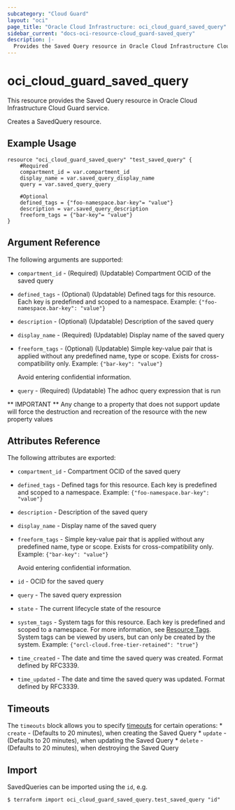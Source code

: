 ```yaml
---
subcategory: "Cloud Guard"
layout: "oci"
page_title: "Oracle Cloud Infrastructure: oci_cloud_guard_saved_query"
sidebar_current: "docs-oci-resource-cloud_guard-saved_query"
description: |-
  Provides the Saved Query resource in Oracle Cloud Infrastructure Cloud Guard service
---
```


# oci_cloud_guard_saved_query
This resource provides the Saved Query resource in Oracle Cloud Infrastructure Cloud Guard service.

Creates a SavedQuery resource.


## Example Usage

```hcl
resource "oci_cloud_guard_saved_query" "test_saved_query" {
	#Required
	compartment_id = var.compartment_id
	display_name = var.saved_query_display_name
	query = var.saved_query_query

	#Optional
	defined_tags = {"foo-namespace.bar-key"= "value"}
	description = var.saved_query_description
	freeform_tags = {"bar-key"= "value"}
}
```

## Argument Reference

The following arguments are supported:

* `compartment_id` - (Required) (Updatable) Compartment OCID of the saved query
* `defined_tags` - (Optional) (Updatable) Defined tags for this resource. Each key is predefined and scoped to a namespace. Example: `{"foo-namespace.bar-key": "value"}` 
* `description` - (Optional) (Updatable) Description of the saved query
* `display_name` - (Required) (Updatable) Display name of the saved query
* `freeform_tags` - (Optional) (Updatable) Simple key-value pair that is applied without any predefined name, type or scope. Exists for cross-compatibility only. Example: `{"bar-key": "value"}`

	Avoid entering confidential information. 
* `query` - (Required) (Updatable) The adhoc query expression that is run


** IMPORTANT **
Any change to a property that does not support update will force the destruction and recreation of the resource with the new property values

## Attributes Reference

The following attributes are exported:

* `compartment_id` - Compartment OCID of the saved query
* `defined_tags` - Defined tags for this resource. Each key is predefined and scoped to a namespace. Example: `{"foo-namespace.bar-key": "value"}` 
* `description` - Description of the saved query
* `display_name` - Display name of the saved query
* `freeform_tags` - Simple key-value pair that is applied without any predefined name, type or scope. Exists for cross-compatibility only. Example: `{"bar-key": "value"}`

	Avoid entering confidential information. 
* `id` - OCID for the saved query
* `query` - The saved query expression
* `state` - The current lifecycle state of the resource
* `system_tags` - System tags for this resource. Each key is predefined and scoped to a namespace. For more information, see [Resource Tags](https://docs.cloud.oracle.com/iaas/Content/General/Concepts/resourcetags.htm). System tags can be viewed by users, but can only be created by the system.  Example: `{"orcl-cloud.free-tier-retained": "true"}` 
* `time_created` - The date and time the saved query was created. Format defined by RFC3339.
* `time_updated` - The date and time the saved query was updated. Format defined by RFC3339.

## Timeouts

The `timeouts` block allows you to specify [timeouts](https://registry.terraform.io/providers/oracle/oci/latest/docs/guides/changing_timeouts) for certain operations:
	* `create` - (Defaults to 20 minutes), when creating the Saved Query
	* `update` - (Defaults to 20 minutes), when updating the Saved Query
	* `delete` - (Defaults to 20 minutes), when destroying the Saved Query


## Import

SavedQueries can be imported using the `id`, e.g.

```
$ terraform import oci_cloud_guard_saved_query.test_saved_query "id"
```

